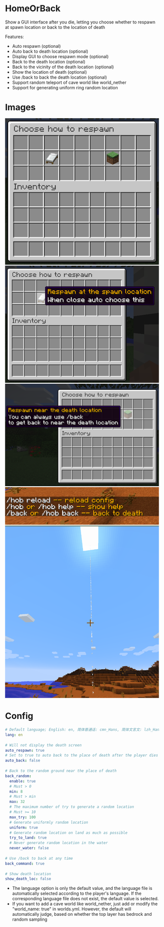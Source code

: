 # HomeOrBack
 Show a GUI interface after you die, letting you choose whether to respawn at spawn location or back to the location of death

Features:
- Auto respawn (optional)
- Auto back to death location (optional)
- Display GUI to choose respawn mode (optional)
- Back to the death location (optional)
- Back to the vicinity of the death location (optional)
- Show the location of death (optional)
- Use /back to back the death location (optional)
- Support random teleport of cave world like world_nether
- Support for generating uniform ring random location

# Images
![Choose how to respawn](./images/1.png "Choose how to respawn")
![Respawn at the respawn location](./images/2.png "Respawn at the respawn location")
![Respawn near the death location](./images/3.png "Respawn near the death location")
![Commands](./images/4.png "Commands")
![Show death location](./images/5.png "Show death location")

# Config
```yaml
# Default language; English: en, 简体普通话: cmn_Hans, 简体文言文: lzh_Hans
lang: en

# Will not display the death screen
auto_respawn: true
# Set to true to auto back to the place of death after the player dies
auto_back: false

# Back to the random ground near the place of death
back_random:
  enable: true
  # Must > 0
  min: 8
  # Must > min
  max: 32
  # The maximum number of try to generate a random location
  # Must >= 10
  max_try: 100
  # Generate uniformly random location
  uniform: true
  # Generate random location on land as much as possible
  try_to_land: true
  # Never generate random location in the water
  never_water: false

# Use /back to back at any time
back_command: true

# Show death location
show_death_loc: false
```
- The language option is only the default value, and the language file is automatically selected according to the player's language. If the corresponding language file does not exist, the default value is selected.
- If you want to add a cave world like world_nether, just add or modify the "world_name: true" in worlds.yml.
However, the default will automatically judge, based on whether the top layer has bedrock and random sampling



